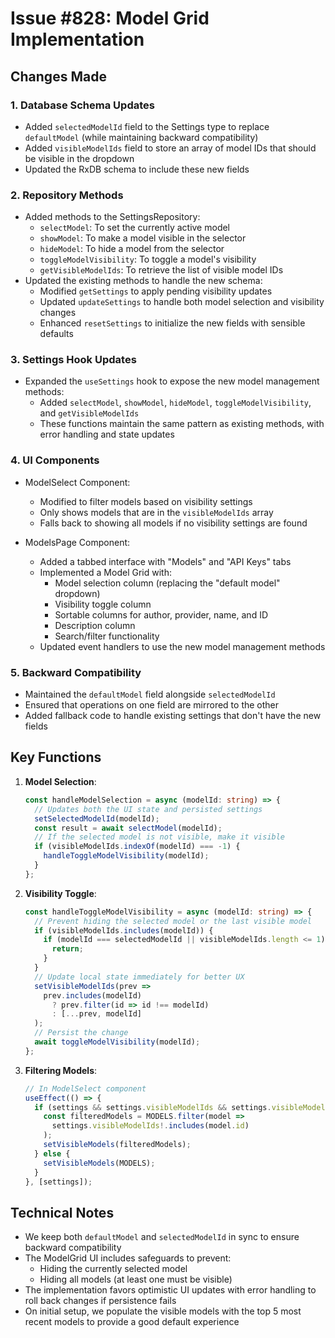 # Issue #828: Model Grid Implementation

## Changes Made

### 1. Database Schema Updates
- Added `selectedModelId` field to the Settings type to replace `defaultModel` (while maintaining backward compatibility)
- Added `visibleModelIds` field to store an array of model IDs that should be visible in the dropdown
- Updated the RxDB schema to include these new fields

### 2. Repository Methods
- Added methods to the SettingsRepository:
  - `selectModel`: To set the currently active model
  - `showModel`: To make a model visible in the selector
  - `hideModel`: To hide a model from the selector
  - `toggleModelVisibility`: To toggle a model's visibility
  - `getVisibleModelIds`: To retrieve the list of visible model IDs
- Updated the existing methods to handle the new schema:
  - Modified `getSettings` to apply pending visibility updates
  - Updated `updateSettings` to handle both model selection and visibility changes
  - Enhanced `resetSettings` to initialize the new fields with sensible defaults

### 3. Settings Hook Updates
- Expanded the `useSettings` hook to expose the new model management methods:
  - Added `selectModel`, `showModel`, `hideModel`, `toggleModelVisibility`, and `getVisibleModelIds`
  - These functions maintain the same pattern as existing methods, with error handling and state updates

### 4. UI Components
- ModelSelect Component:
  - Modified to filter models based on visibility settings
  - Only shows models that are in the `visibleModelIds` array
  - Falls back to showing all models if no visibility settings are found

- ModelsPage Component:
  - Added a tabbed interface with "Models" and "API Keys" tabs
  - Implemented a Model Grid with:
    - Model selection column (replacing the "default model" dropdown)
    - Visibility toggle column
    - Sortable columns for author, provider, name, and ID
    - Description column
    - Search/filter functionality
  - Updated event handlers to use the new model management methods

### 5. Backward Compatibility
- Maintained the `defaultModel` field alongside `selectedModelId`
- Ensured that operations on one field are mirrored to the other
- Added fallback code to handle existing settings that don't have the new fields

## Key Functions

1. **Model Selection**:
   ```typescript
   const handleModelSelection = async (modelId: string) => {
     // Updates both the UI state and persisted settings
     setSelectedModelId(modelId);
     const result = await selectModel(modelId);
     // If the selected model is not visible, make it visible
     if (visibleModelIds.indexOf(modelId) === -1) {
       handleToggleModelVisibility(modelId);
     }
   };
   ```

2. **Visibility Toggle**:
   ```typescript
   const handleToggleModelVisibility = async (modelId: string) => {
     // Prevent hiding the selected model or the last visible model
     if (visibleModelIds.includes(modelId)) {
       if (modelId === selectedModelId || visibleModelIds.length <= 1) {
         return;
       }
     }
     // Update local state immediately for better UX
     setVisibleModelIds(prev => 
       prev.includes(modelId) 
         ? prev.filter(id => id !== modelId) 
         : [...prev, modelId]
     );
     // Persist the change
     await toggleModelVisibility(modelId);
   };
   ```

3. **Filtering Models**:
   ```typescript
   // In ModelSelect component
   useEffect(() => {
     if (settings && settings.visibleModelIds && settings.visibleModelIds.length > 0) {
       const filteredModels = MODELS.filter(model => 
         settings.visibleModelIds!.includes(model.id)
       );
       setVisibleModels(filteredModels);
     } else {
       setVisibleModels(MODELS);
     }
   }, [settings]);
   ```

## Technical Notes

- We keep both `defaultModel` and `selectedModelId` in sync to ensure backward compatibility
- The ModelGrid UI includes safeguards to prevent:
  - Hiding the currently selected model
  - Hiding all models (at least one must be visible)
- The implementation favors optimistic UI updates with error handling to roll back changes if persistence fails
- On initial setup, we populate the visible models with the top 5 most recent models to provide a good default experience